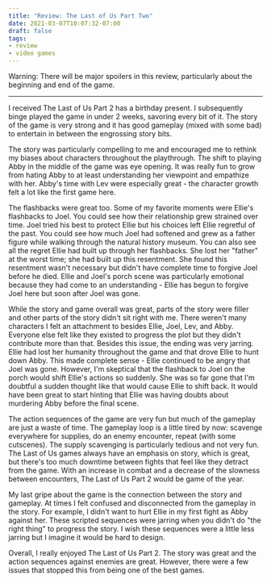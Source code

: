 ```yaml
---
title: "Review: The Last of Us Part Two"
date: 2021-03-07T10:07:32-07:00
draft: false
tags:
- review
- video games
---
```


Warning: There will be major spoilers in this review, particularly about the beginning and end of the game.

---

I received The Last of Us Part 2 has a birthday present. I subsequently binge played the game in under 2 weeks, savoring every bit of it. The story of the game is very strong and it has good gameplay (mixed with some bad) to entertain in between the engrossing story bits.

The story was particularly compelling to me and encouraged me to rethink my biases about characters throughout the playthrough. The shift to playing Abby in the middle of the game was eye opening. It was really fun to grow from hating Abby to at least understanding her viewpoint and empathize with her. Abby's time with Lev were especially great - the character growth felt a lot like the first game here.

The flashbacks were great too. Some of my favorite moments were Ellie's flashbacks to Joel. You could see how their relationship grew strained over time. Joel tried his best to protect Ellie but his choices left Ellie regretful of the past. You could see how much Joel had softened and grew as a father figure while walking through the natural history museum. You can also see all the regret Ellie had built up through her flashbacks. She lost her "father" at the worst time; she had built up this resentment. She found this resentment wasn't necessary but didn't have complete time to forgive Joel before he died. Ellie and Joel's porch scene was particularly emotional because they had come to an understanding - Ellie has begun to forgive Joel here but soon after Joel was gone.

While the story and game overall was great, parts of the story were filler and other parts of the story didn't sit right with me. There weren't many characters I felt an attachment to besides Ellie, Joel, Lev, and Abby. Everyone else felt like they existed to progress the plot but they didn't contribute more than that. Besides this issue, the ending was very jarring. Ellie had lost her humanity throughout the game and that drove Ellie to hunt down Abby. This made complete sense - Ellie continued to be angry that Joel was gone. However, I'm skeptical that the flashback to Joel on the porch would shift Ellie's actions so suddenly. She was so far gone that I'm doubtful a sudden thought like that would cause Ellie to shift back. It would have been great to start hinting that Ellie was having doubts about murdering Abby before the final scene.

The action sequences of the game are very fun but much of the gameplay are just a waste of time. The gameplay loop is a little tired by now: scavenge everywhere for supplies, do an enemy encounter, repeat (with some cutscenes). The supply scavenging is particularly tedious and not very fun. The Last of Us games always have an emphasis on story, which is great, but there's too much downtime between fights that feel like they detract from the game. With an increase in combat and a decrease of the slowness between encounters, The Last of Us Part 2 would be game of the year.

My last gripe about the game is the connection between the story and gameplay. At times I felt confused and disconnected from the gameplay in the story. For example, I didn't want to hurt Ellie in my first fight as Abby against her. These scripted sequences were jarring when you didn't do "the right thing" to progress the story. I wish these sequences were a little less jarring but I imagine it would be hard to design.

Overall, I really enjoyed The Last of Us Part 2. The story was great and the action sequences against enemies are great. However, there were a few issues that stopped this from being one of the best games.

